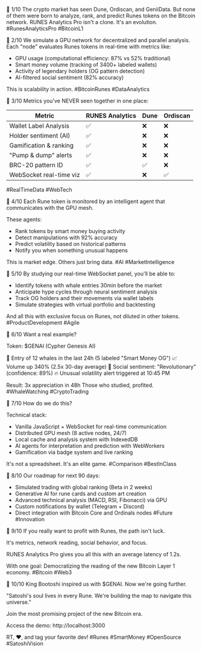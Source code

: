 🧵 1/10
The crypto market has seen Dune, Ordiscan, and GeniiData.
But none of them were born to analyze, rank, and predict Runes tokens on the Bitcoin network.
RUNES Analytics Pro isn't a clone.
It's an evolution.
#RunesAnalyticsPro #BitcoinL1

🧵 2/10
We simulate a GPU network for decentralized and parallel analysis.
Each "node" evaluates Runes tokens in real-time with metrics like:

- GPU usage (computational efficiency: 87% vs 52% traditional)
- Smart money volume (tracking of 3400+ labeled wallets)
- Activity of legendary holders (OG pattern detection)
- AI-filtered social sentiment (82% accuracy)

This is scalability in action.
#BitcoinRunes #DataAnalytics

🧵 3/10
Metrics you've NEVER seen together in one place:

| Metric | RUNES Analytics | Dune | Ordiscan |
|---------|----------------|------|----------|
| Wallet Label Analysis | ✅ | ❌ | ❌ |
| Holder sentiment (AI) | ✅ | ❌ | ❌ |
| Gamification & ranking | ✅ | ❌ | ❌ |
| "Pump & dump" alerts | ✅ | ❌ | ❌ |
| BRC-20 pattern ID | ✅ | ✅ | ❌ |
| WebSocket real-time viz | ✅ | ❌ | ✅ |
#RealTimeData #WebTech

🧵 4/10
Each Rune token is monitored by an intelligent agent that communicates with the GPU mesh.

These agents:
- Rank tokens by smart money buying activity
- Detect manipulations with 92% accuracy
- Predict volatility based on historical patterns
- Notify you when something unusual happens

This is market edge. Others just bring data.
#AI #MarketIntelligence

🧵 5/10
By studying our real-time WebSocket panel, you'll be able to:

- Identify tokens with whale entries 30min before the market
- Anticipate hype cycles through neural sentiment analysis
- Track OG holders and their movements via wallet labels
- Simulate strategies with virtual portfolio and backtesting

And all this with exclusive focus on Runes, not diluted in other tokens.
#ProductDevelopment #Agile

🧵 6/10
Want a real example?

Token: $GENAI (Cypher Genesis AI)

🐳 Entry of 12 whales in the last 24h (5 labeled "Smart Money OG")
📈 Volume up 340% (2.5x 30-day average)
🧠 Social sentiment: "Revolutionary" (confidence: 89%)
🔥 Unusual volatility alert triggered at 10:45 PM

Result: 3x appreciation in 48h
Those who studied, profited.
#WhaleWatching #CryptoTrading

🧵 7/10
How do we do this?

Technical stack:
- Vanilla JavaScript + WebSocket for real-time communication
- Distributed GPU mesh (8 active nodes, 24/7)
- Local cache and analysis system with IndexedDB
- AI agents for interpretation and prediction with WebWorkers
- Gamification via badge system and live ranking

It's not a spreadsheet. It's an elite game.
#Comparison #BestInClass

🧵 8/10
Our roadmap for next 90 days:

- Simulated trading with global ranking (Beta in 2 weeks)
- Generative AI for rune cards and custom art creation
- Advanced technical analysis (MACD, RSI, Fibonacci) via GPU
- Custom notifications by wallet (Telegram + Discord)
- Direct integration with Bitcoin Core and Ordinals nodes
#Future #Innovation

🧵 9/10
If you really want to profit with Runes, the path isn't luck.

It's metrics, network reading, social behavior, and focus.

RUNES Analytics Pro gives you all this with an average latency of 1.2s.

With one goal:
Democratizing the reading of the new Bitcoin Layer 1 economy.
#Bitcoin #Web3

🧵 10/10
King Bootoshi inspired us with $GENAI.
Now we're going further.

"Satoshi's soul lives in every Rune.
We're building the map to navigate this universe."

Join the most promising project of the new Bitcoin era.

Access the demo: http://localhost:3000

RT, ❤️, and tag your favorite dev!
#Runes #SmartMoney #OpenSource #SatoshiVision 
